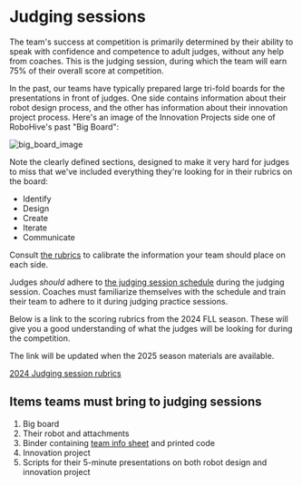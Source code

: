 # Judging sessions

The team's success at competition is primarily determined by their ability to speak with confidence and competence to adult judges, without any help from coaches.
This is the judging session, during which the team will earn 75% of their overall score at competition.

In the past, our teams have typically prepared large tri-fold boards for the presentations in front of judges.
One side contains information about their robot design process, and the other has information about their innovation project process.
Here's an image of the Innovation Projects side one of RoboHive's past "Big Board":

![big_board_image](../images/big_board_example.png)

Note the clearly defined sections, designed to make it very hard
for judges to miss that we've included everything they're looking
for in their rubrics on the board:

* Identify
* Design
* Create
* Iterate
* Communicate

Consult [the rubrics](https://drive.google.com/file/d/1sbdovg4exViOd3oRE62bEMWTilxyC7IF/view?usp=drive_link) to calibrate the information your team should place on each side.

Judges *should* adhere to [the judging session schedule](https://drive.google.com/file/d/1rXaBYmsA77_7waB2veSIbbPOPECUuKjF/view?usp=drive_link) during the judging session.
Coaches must familiarize themselves with the schedule and train their team to adhere to it during judging practice sessions.

Below is a link to the scoring rubrics from the 2024 FLL season. These will give you a good understanding of what the judges will be looking for during the competition.

The link will be updated when the 2025 season materials are available.

[2024 Judging session rubrics](https://drive.google.com/file/d/1sbdovg4exViOd3oRE62bEMWTilxyC7IF/view?usp=drive_link)

## Items teams must bring to judging sessions

1. Big board
2. Their robot and attachments
3. Binder containing [team info sheet](https://drive.google.com/file/d/1BKhL1-d2q-bZ34Ha7FCOqvlMSKhCjpcw/view?usp=drive_link) and printed code
4. Innovation project
5. Scripts for their 5-minute presentations on both robot design and innovation project
